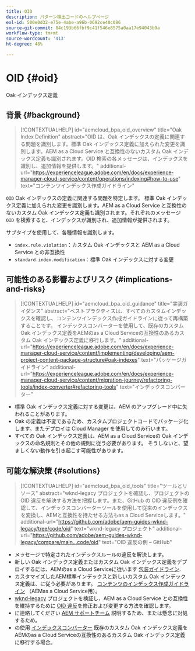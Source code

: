 ```yaml
---
title: OID
description: パターン検出コードのヘルプページ
exl-id: 500e0d32-e75e-4abe-a96b-0692ce40c086
source-git-commit: 84c193b66fbf9c41f546e8575a0aa17e94043b9a
workflow-type: tm+mt
source-wordcount: '413'
ht-degree: 48%

---
```


# OID {#oid}

Oak インデックス定義

## 背景 {#background}

>[!CONTEXTUALHELP]
>id="aemcloud_bpa_oid_overview"
>title="Oak Index Definition"
>abstract="OID は、Oak インデックスの定義に関連する問題を識別します。標準 Oak インデックス定義に加えられた変更を識別します。AEM as a Cloud Service と互換性のないカスタム Oak インデックス定義も識別されます。OID 検索の各メッセージは、インデックスを識別し、追加情報を提供します。"
>additional-url="https://experienceleague.adobe.com/en/docs/experience-manager-cloud-service/content/operations/indexing#how-to-use" text="コンテンツインデックス作成ガイドライン"

`OID`  Oak インデックスの定義に関連する問題を特定します。 標準 Oak インデックス定義に加えられた変更を識別します。AEM as a Cloud Service と互換性のないカスタム Oak インデックス定義も識別されます。それぞれのメッセージ `OID` を検索すると、インデックスが識別され、追加情報が提供されます。

サブタイプを使用して、各種情報を識別します。

* `index.rule.violation`：カスタム Oak インデックスと AEM as a Cloud Service との非互換性
* `standard.index.modification`：標準 Oak インデックスに対する変更

## 可能性のある影響およびリスク {#implications-and-risks}

>[!CONTEXTUALHELP]
>id="aemcloud_bpa_oid_guidance"
>title="実装ガイダンス"
>abstract="ベストプラクティスは、すべてのカスタムインデックスを確認し、コンテンツインデックス作成ガイドラインに従って再構築することです。 インデックスコンバーターを使用して、既存のカスタム Oak インデックス定義をAEMのas a Cloud Serviceの互換性のあるカスタム Oak インデックス定義に移行します。"
>additional-url="https://experienceleague.adobe.com/en/docs/experience-manager-cloud-service/content/implementing/developing/aem-project-content-package-structure#oak-indexes" text="パッケージガイドライン"
>additional-url="https://experienceleague.adobe.com/en/docs/experience-manager-cloud-service/content/migration-journey/refactoring-tools/index-converter#refactoring-tools" text="インデックスコンバーター"

* 標準 Oak インデックス定義に対する変更は、AEM のアップグレード中に失われることがあります。
* Oak の定義は不変であるため、カスタムプロジェクトコードでパッケージ化します。またデプロイは Cloud Manager を使用してのみ行います。
* すべての Oak インデックス定義は、AEM as a Cloud Serviceの Oak インデックスの命名規則とその他の規則に従う必要があります。 そうしないと、望ましくない動作を引き起こす可能性があります。

## 可能な解決策 {#solutions}

>[!CONTEXTUALHELP]
>id="aemcloud_bpa_oid_tools"
>title="ツールとリソース"
>abstract="wknd-legacy プロジェクトを確認し、プロジェクトの OID 違反を解決する方法を把握します。また、GitHub の OID 違反例を確認して、インデックスコンバーターツールを使用して従来のインデックスを変換し、AEMと互換性を持たせる方法もas a Cloud Serviceします。"
>additional-url="https://github.com/adobe/aem-guides-wknd-legacy/tree/code/oid" text="wknd-legacy プロジェクト"
>additional-url="https://github.com/adobe/aem-guides-wknd-legacy/compare/main...code/oid" text="OID 違反の例 – GitHub"

* メッセージで特定されたインデックスルールの違反を解決します。
* 新しい Oak インデックス定義またはカスタム Oak インデックス定義をデプロイするには、AEMのas a Cloud Serviceに従います [包装ガイドライン](https://experienceleague.adobe.com/en/docs/experience-manager-cloud-service/content/implementing/developing/aem-project-content-package-structure).
* カスタマイズしたAEM標準インデックスと新しいカスタム Oak インデックス定義は、に従う必要があります。 [コンテンツのインデックス作成ガイドライン](https://experienceleague.adobe.com/en/docs/experience-manager-cloud-service/content/operations/indexing#preparing-the-new-index-definition) （AEMas a Cloud Service用）。
* [wknd-legacy](https://github.com/adobe/aem-guides-wknd-legacy/tree/code/oid) プロジェクトを検証し、AEM as a Cloud Service との互換性を維持するために [OID 違反](https://github.com/adobe/aem-guides-wknd-legacy/compare/main...code/oid)を修正および変更する方法を確認します。
* に連絡してください [AEM サポートチーム](https://helpx.adobe.com/jp/enterprise/using/support-for-experience-cloud.html) 説明するため、または懸念に対処するため。
* の使用 [インデックスコンバーター](https://experienceleague.adobe.com/en/docs/experience-manager-cloud-service/content/migration-journey/refactoring-tools/index-converter#refactoring-tools) 既存のカスタム Oak インデックス定義をAEMのas a Cloud Serviceの互換性のあるカスタム Oak インデックス定義に移行する場合。
